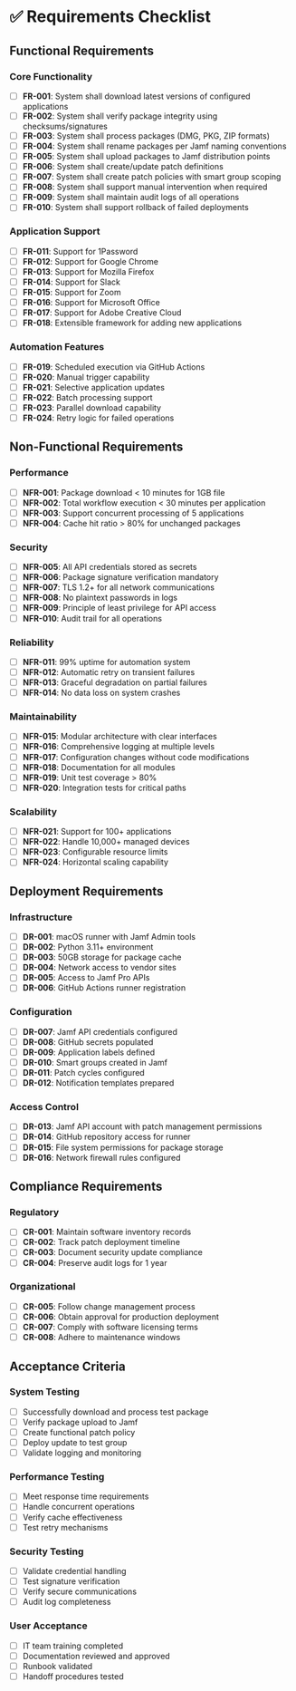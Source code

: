 # ✅ Requirements Checklist

## Functional Requirements

### Core Functionality
- [ ] **FR-001**: System shall download latest versions of configured applications
- [ ] **FR-002**: System shall verify package integrity using checksums/signatures
- [ ] **FR-003**: System shall process packages (DMG, PKG, ZIP formats)
- [ ] **FR-004**: System shall rename packages per Jamf naming conventions
- [ ] **FR-005**: System shall upload packages to Jamf distribution points
- [ ] **FR-006**: System shall create/update patch definitions
- [ ] **FR-007**: System shall create patch policies with smart group scoping
- [ ] **FR-008**: System shall support manual intervention when required
- [ ] **FR-009**: System shall maintain audit logs of all operations
- [ ] **FR-010**: System shall support rollback of failed deployments

### Application Support
- [ ] **FR-011**: Support for 1Password
- [ ] **FR-012**: Support for Google Chrome
- [ ] **FR-013**: Support for Mozilla Firefox
- [ ] **FR-014**: Support for Slack
- [ ] **FR-015**: Support for Zoom
- [ ] **FR-016**: Support for Microsoft Office
- [ ] **FR-017**: Support for Adobe Creative Cloud
- [ ] **FR-018**: Extensible framework for adding new applications

### Automation Features
- [ ] **FR-019**: Scheduled execution via GitHub Actions
- [ ] **FR-020**: Manual trigger capability
- [ ] **FR-021**: Selective application updates
- [ ] **FR-022**: Batch processing support
- [ ] **FR-023**: Parallel download capability
- [ ] **FR-024**: Retry logic for failed operations

## Non-Functional Requirements

### Performance
- [ ] **NFR-001**: Package download < 10 minutes for 1GB file
- [ ] **NFR-002**: Total workflow execution < 30 minutes per application
- [ ] **NFR-003**: Support concurrent processing of 5 applications
- [ ] **NFR-004**: Cache hit ratio > 80% for unchanged packages

### Security
- [ ] **NFR-005**: All API credentials stored as secrets
- [ ] **NFR-006**: Package signature verification mandatory
- [ ] **NFR-007**: TLS 1.2+ for all network communications
- [ ] **NFR-008**: No plaintext passwords in logs
- [ ] **NFR-009**: Principle of least privilege for API access
- [ ] **NFR-010**: Audit trail for all operations

### Reliability
- [ ] **NFR-011**: 99% uptime for automation system
- [ ] **NFR-012**: Automatic retry on transient failures
- [ ] **NFR-013**: Graceful degradation on partial failures
- [ ] **NFR-014**: No data loss on system crashes

### Maintainability
- [ ] **NFR-015**: Modular architecture with clear interfaces
- [ ] **NFR-016**: Comprehensive logging at multiple levels
- [ ] **NFR-017**: Configuration changes without code modifications
- [ ] **NFR-018**: Documentation for all modules
- [ ] **NFR-019**: Unit test coverage > 80%
- [ ] **NFR-020**: Integration tests for critical paths

### Scalability
- [ ] **NFR-021**: Support for 100+ applications
- [ ] **NFR-022**: Handle 10,000+ managed devices
- [ ] **NFR-023**: Configurable resource limits
- [ ] **NFR-024**: Horizontal scaling capability

## Deployment Requirements

### Infrastructure
- [ ] **DR-001**: macOS runner with Jamf Admin tools
- [ ] **DR-002**: Python 3.11+ environment
- [ ] **DR-003**: 50GB storage for package cache
- [ ] **DR-004**: Network access to vendor sites
- [ ] **DR-005**: Access to Jamf Pro APIs
- [ ] **DR-006**: GitHub Actions runner registration

### Configuration
- [ ] **DR-007**: Jamf API credentials configured
- [ ] **DR-008**: GitHub secrets populated
- [ ] **DR-009**: Application labels defined
- [ ] **DR-010**: Smart groups created in Jamf
- [ ] **DR-011**: Patch cycles configured
- [ ] **DR-012**: Notification templates prepared

### Access Control
- [ ] **DR-013**: Jamf API account with patch management permissions
- [ ] **DR-014**: GitHub repository access for runner
- [ ] **DR-015**: File system permissions for package storage
- [ ] **DR-016**: Network firewall rules configured

## Compliance Requirements

### Regulatory
- [ ] **CR-001**: Maintain software inventory records
- [ ] **CR-002**: Track patch deployment timeline
- [ ] **CR-003**: Document security update compliance
- [ ] **CR-004**: Preserve audit logs for 1 year

### Organizational
- [ ] **CR-005**: Follow change management process
- [ ] **CR-006**: Obtain approval for production deployment
- [ ] **CR-007**: Comply with software licensing terms
- [ ] **CR-008**: Adhere to maintenance windows

## Acceptance Criteria

### System Testing
- [ ] Successfully download and process test package
- [ ] Verify package upload to Jamf
- [ ] Create functional patch policy
- [ ] Deploy update to test group
- [ ] Validate logging and monitoring

### Performance Testing
- [ ] Meet response time requirements
- [ ] Handle concurrent operations
- [ ] Verify cache effectiveness
- [ ] Test retry mechanisms

### Security Testing
- [ ] Validate credential handling
- [ ] Test signature verification
- [ ] Verify secure communications
- [ ] Audit log completeness

### User Acceptance
- [ ] IT team training completed
- [ ] Documentation reviewed and approved
- [ ] Runbook validated
- [ ] Handoff procedures tested
